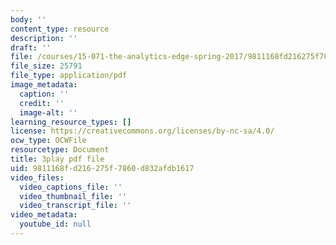 ```yaml
---
body: ''
content_type: resource
description: ''
draft: ''
file: /courses/15-071-the-analytics-edge-spring-2017/9811168fd216275f7860d832afdb1617_xxjhXhhcg74.pdf
file_size: 25791
file_type: application/pdf
image_metadata:
  caption: ''
  credit: ''
  image-alt: ''
learning_resource_types: []
license: https://creativecommons.org/licenses/by-nc-sa/4.0/
ocw_type: OCWFile
resourcetype: Document
title: 3play pdf file
uid: 9811168f-d216-275f-7860-d832afdb1617
video_files:
  video_captions_file: ''
  video_thumbnail_file: ''
  video_transcript_file: ''
video_metadata:
  youtube_id: null
---
```

